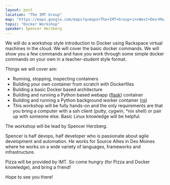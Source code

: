 ```yaml
---
layout: post
location: "The IMT Group"
map: "https://maps.google.com/maps?q=maps+The+IMT+Group+in+West+Des+Moines&ll=41.605688,-93.764105&spn=0.040304,0.077162&fb=1&gl=us&hq=The+IMT+Group&hnear=0x87ec1f8a5b821e1f:0x538996c0d30a8397,West+Des+Moines,+IA&cid=0,0,13550887644760330978&t=m&z=14&iwloc=A"
topic: "Docker Workshop"
speaker: Spencer Herzberg
---
```


We will do a workshop style introduction to Docker using Rackspace virtual machines in the cloud. We will cover the basic docker commands. We will show you a few commands and have you work through some simple docker commands on your own in a teacher-student style format.

Things we will cover are:

* Running, stopping, inspecting containers
* Building your own container from scratch with Dockerfiles
* Building a basic Docker based architecture
* Building and running a Python based webapp ([flask](http://flask.pocoo.org/)) container
* Building and running a Python background worker container ([rq](http://python-rq.org))
* This workshop will be fully hands-on and the only requirements are that you bring a computer with a ssh client (putty, cygwin, \*nix shell) or pair up with someone else. Basic Linux knowledge will be helpful.

The workshop will be lead by Spencer Herzberg.

Spencer is half devops, half developer who is passionate about agile development and automation. He works for Source Allies in Des Moines where he works on a wide variety of languages, frameworks and infrastructure.

Pizza will be provided by IMT. So come hungry (for Pizza and Docker knowledge), and bring a friend!

Hope to see you there!
